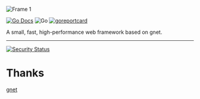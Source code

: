 ![Frame 1](https://github.com/Go-FastResponse/FastResponse/assets/92655031/f7c68680-1db6-4a10-b133-f5d148871009)

[![Go Docs](https://img.shields.io/badge/go.dev-docs-007d9c?logo=go&logoColor=white&style=flat-square)](https://pkg.go.dev/github.com/fast-response/fast-response) ![Go](https://img.shields.io/badge/go-%3E%3D1.17-30dff3?style=flat-square&logo=go) [![goreportcard](https://goreportcard.com/badge/github.com/fast-response/fast-response)](https://goreportcard.com/report/github.com/fast-response/fast-response?style=flat-square)

A small, fast, high-performance web framework based on gnet.

---
[![Security Status](https://www.murphysec.com/platform3/v31/badge/1693852382114177024.svg)](https://www.murphysec.com/console/report/1693852381963182080/1693852382114177024)
# Thanks

[gnet](https://gnet.host)
